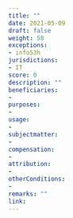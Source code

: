 ```yaml
---
title: ""
date: 2021-05-09
draft: false
weight: 58
exceptions:
- info53h
jurisdictions:
- IT
score: 0
description: "" 
beneficiaries:
- 
purposes: 
- 
usage:
- 
subjectmatter:
- 
compensation:
-
attribution: 
-
otherConditions: 
- 
remarks: ""
link: 
---
```

